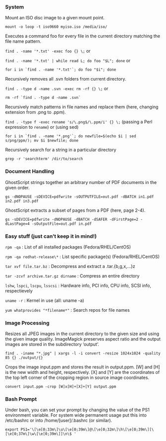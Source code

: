 ### System

Mount an ISO disc image to a given mount point.

``mount -o loop -t iso9660 myiso.iso /media/iso/``

Executes a command foo for every file in the current directory matching the file name pattern.

``find . -name '*.txt' -exec foo {} \;`` or

``find . -name '*.txt' | while read L; do foo "$L"; done`` or

``for i in `find . -name '*.txt'`; do foo "$i"; done``

Recursively removes all .svn folders from current directory.

``find . -type d -name .svn -exec rm -rf {} \;`` or

``rm -rf `find . -type d -name .svn` ``

Recursively match patterns in file names and replace them (here, changing extension from .png to .ppm).

``find . -type f -exec rename 's/\.png$/\.ppm/i' {} \;`` (passing a Perl expression to ``rename``) or (using sed)

``for i in `find . -name '*.png'`; do newfile=$(echo $i | sed s/png/ppm/); mv $i $newfile; done``

Recursively search for a string in a particular directory

``grep -r 'searchterm' /dir/to/search``

### Document Handling

GhostScript strings together an arbitrary number of PDF documents in the given order.

``gs -dNOPAUSE -sDEVICE=pdfwrite -sOUTPUTFILE=out.pdf -dBATCH in1.pdf in2.pdf in3.pdf``

GhostScript extracts a subset of pages from a PDF (here, page 2-4).

``gs -sDEVICE=pdfwrite -dNOPAUSE -dBATCH -dSAFER -dFirstPage=2 -dLastPage=4 -sOutputFile=out.pdf in.pdf``

### Easy stuff (just can’t keep it in mind!)

``rpm -qa`` : List of all installed packages (Fedora/RHEL/CentOS)

``rpm -qa redhat-release\*`` : List specific package(s) (Fedora/RHEL/CentOS)

``tar xvf file.tar.bz`` : Decompress and extract a .tar.{b,g,x,...}z

``tar -zcvf archive.tar.gz dirname`` : Compress an entire directory

``lshw``, ``lspci``, ``lscpu``, ``lsscsi`` : Hardware info, PCI info, CPU info, SCSI info, respectievely

``uname -r`` : Kernel in use (all: uname -a)

``yum whatprovides "*filename*"`` : Search repos for file names

### Image Processing

Resizes all JPEG images in the current directory to the given size and using the given image quality. ImageMagick preserves aspect ratio and the output images are stored in the subdirectory ‘output’.

``find . -iname "*.jpg" | xargs -l -i convert -resize 1024x1024 -quality 85 {} ./output/{}``

Crops the image input.ppm and stores the result in output.ppm. [W] and [H] is the new width and height, respectively. [X] and [Y] are the coordinates of the top left corner of the cropping region in source image coordinates.

``convert input.ppm -crop [W]x[H]+[X]+[Y] output.ppm``

### Bash Prompt

Under bash, you can set your prompt by changing the value of the PS1 environment variable. For system wide permanent usage put this into /etc/bashrc or into /home/[user]/.bashrc (or similar).

``export PS1='\[\e[0;33m\]\u\[\e[0;39m\]@\[\e[0;32m\]\h\[\e[0;39m\][\[\e[0;37m\]\w\[\e[0;39m\]]\n\$ '``
